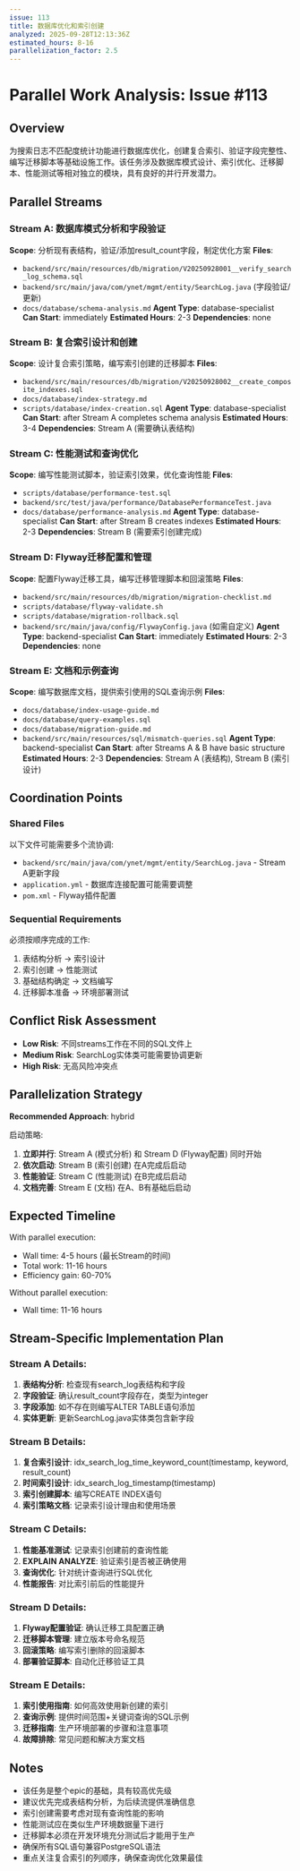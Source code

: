 ```yaml
---
issue: 113
title: 数据库优化和索引创建
analyzed: 2025-09-28T12:13:36Z
estimated_hours: 8-16
parallelization_factor: 2.5
---
```


# Parallel Work Analysis: Issue #113

## Overview
为搜索日志不匹配度统计功能进行数据库优化，创建复合索引、验证字段完整性、编写迁移脚本等基础设施工作。该任务涉及数据库模式设计、索引优化、迁移脚本、性能测试等相对独立的模块，具有良好的并行开发潜力。

## Parallel Streams

### Stream A: 数据库模式分析和字段验证
**Scope**: 分析现有表结构，验证/添加result_count字段，制定优化方案
**Files**:
- `backend/src/main/resources/db/migration/V20250928001__verify_search_log_schema.sql`
- `backend/src/main/java/com/ynet/mgmt/entity/SearchLog.java` (字段验证/更新)
- `docs/database/schema-analysis.md`
**Agent Type**: database-specialist
**Can Start**: immediately
**Estimated Hours**: 2-3
**Dependencies**: none

### Stream B: 复合索引设计和创建
**Scope**: 设计复合索引策略，编写索引创建的迁移脚本
**Files**:
- `backend/src/main/resources/db/migration/V20250928002__create_composite_indexes.sql`
- `docs/database/index-strategy.md`
- `scripts/database/index-creation.sql`
**Agent Type**: database-specialist
**Can Start**: after Stream A completes schema analysis
**Estimated Hours**: 3-4
**Dependencies**: Stream A (需要确认表结构)

### Stream C: 性能测试和查询优化
**Scope**: 编写性能测试脚本，验证索引效果，优化查询性能
**Files**:
- `scripts/database/performance-test.sql`
- `backend/src/test/java/performance/DatabasePerformanceTest.java`
- `docs/database/performance-analysis.md`
**Agent Type**: database-specialist
**Can Start**: after Stream B creates indexes
**Estimated Hours**: 2-3
**Dependencies**: Stream B (需要索引创建完成)

### Stream D: Flyway迁移配置和管理
**Scope**: 配置Flyway迁移工具，编写迁移管理脚本和回滚策略
**Files**:
- `backend/src/main/resources/db/migration/migration-checklist.md`
- `scripts/database/flyway-validate.sh`
- `scripts/database/migration-rollback.sql`
- `backend/src/main/java/config/FlywayConfig.java` (如需自定义)
**Agent Type**: backend-specialist
**Can Start**: immediately
**Estimated Hours**: 2-3
**Dependencies**: none

### Stream E: 文档和示例查询
**Scope**: 编写数据库文档，提供索引使用的SQL查询示例
**Files**:
- `docs/database/index-usage-guide.md`
- `docs/database/query-examples.sql`
- `docs/database/migration-guide.md`
- `backend/src/main/resources/sql/mismatch-queries.sql`
**Agent Type**: backend-specialist
**Can Start**: after Streams A & B have basic structure
**Estimated Hours**: 2-3
**Dependencies**: Stream A (表结构), Stream B (索引设计)

## Coordination Points

### Shared Files
以下文件可能需要多个流协调:
- `backend/src/main/java/com/ynet/mgmt/entity/SearchLog.java` - Stream A更新字段
- `application.yml` - 数据库连接配置可能需要调整
- `pom.xml` - Flyway插件配置

### Sequential Requirements
必须按顺序完成的工作:
1. 表结构分析 → 索引设计
2. 索引创建 → 性能测试
3. 基础结构确定 → 文档编写
4. 迁移脚本准备 → 环境部署测试

## Conflict Risk Assessment
- **Low Risk**: 不同streams工作在不同的SQL文件上
- **Medium Risk**: SearchLog实体类可能需要协调更新
- **High Risk**: 无高风险冲突点

## Parallelization Strategy

**Recommended Approach**: hybrid

启动策略:
1. **立即并行**: Stream A (模式分析) 和 Stream D (Flyway配置) 同时开始
2. **依次启动**: Stream B (索引创建) 在A完成后启动
3. **性能验证**: Stream C (性能测试) 在B完成后启动
4. **文档完善**: Stream E (文档) 在A、B有基础后启动

## Expected Timeline

With parallel execution:
- Wall time: 4-5 hours (最长Stream的时间)
- Total work: 11-16 hours
- Efficiency gain: 60-70%

Without parallel execution:
- Wall time: 11-16 hours

## Stream-Specific Implementation Plan

### Stream A Details:
1. **表结构分析**: 检查现有search_log表结构和字段
2. **字段验证**: 确认result_count字段存在，类型为integer
3. **字段添加**: 如不存在则编写ALTER TABLE语句添加
4. **实体更新**: 更新SearchLog.java实体类包含新字段

### Stream B Details:
1. **复合索引设计**: idx_search_log_time_keyword_count(timestamp, keyword, result_count)
2. **时间索引设计**: idx_search_log_timestamp(timestamp)
3. **索引创建脚本**: 编写CREATE INDEX语句
4. **索引策略文档**: 记录索引设计理由和使用场景

### Stream C Details:
1. **性能基准测试**: 记录索引创建前的查询性能
2. **EXPLAIN ANALYZE**: 验证索引是否被正确使用
3. **查询优化**: 针对统计查询进行SQL优化
4. **性能报告**: 对比索引前后的性能提升

### Stream D Details:
1. **Flyway配置验证**: 确认迁移工具配置正确
2. **迁移脚本管理**: 建立版本号命名规范
3. **回滚策略**: 编写索引删除的回滚脚本
4. **部署验证脚本**: 自动化迁移验证工具

### Stream E Details:
1. **索引使用指南**: 如何高效使用新创建的索引
2. **查询示例**: 提供时间范围+关键词查询的SQL示例
3. **迁移指南**: 生产环境部署的步骤和注意事项
4. **故障排除**: 常见问题和解决方案文档

## Notes
- 该任务是整个epic的基础，具有较高优先级
- 建议优先完成表结构分析，为后续流提供准确信息
- 索引创建需要考虑对现有查询性能的影响
- 性能测试应在类似生产环境数据量下进行
- 迁移脚本必须在开发环境充分测试后才能用于生产
- 确保所有SQL语句兼容PostgreSQL语法
- 重点关注复合索引的列顺序，确保查询优化效果最佳
